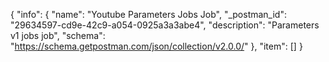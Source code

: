 {
  "info": {
    "name": "Youtube Parameters Jobs Job",
    "_postman_id": "29634597-cd9e-42c9-a054-0925a3a3abe4",
    "description": "Parameters v1 jobs job",
    "schema": "https://schema.getpostman.com/json/collection/v2.0.0/"
  },
  "item": []
}